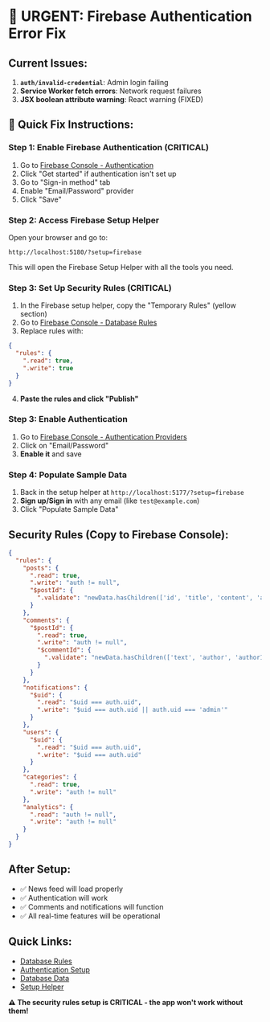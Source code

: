 # 🚨 URGENT: Firebase Authentication Error Fix

## Current Issues:
1. **`auth/invalid-credential`**: Admin login failing
2. **Service Worker fetch errors**: Network request failures  
3. **JSX boolean attribute warning**: React warning (FIXED)

## 🔧 Quick Fix Instructions:

### Step 1: Enable Firebase Authentication (CRITICAL)
1. Go to [Firebase Console - Authentication](https://console.firebase.google.com/project/ourvadodara-a4002/authentication/providers)
2. Click "Get started" if authentication isn't set up
3. Go to "Sign-in method" tab
4. Enable "Email/Password" provider
5. Click "Save"

### Step 2: Access Firebase Setup Helper
Open your browser and go to:
```
http://localhost:5180/?setup=firebase
```

This will open the Firebase Setup Helper with all the tools you need.

### Step 3: Set Up Security Rules (CRITICAL)  
1. In the Firebase setup helper, copy the "Temporary Rules" (yellow section)
2. Go to [Firebase Console - Database Rules](https://console.firebase.google.com/project/ourvadodara-a4002/database/ourvadodara-a4002-default-rtdb/rules)
3. Replace rules with:
```json
{
  "rules": {
    ".read": true,
    ".write": true  
  }
}
```
4. **Paste the rules and click "Publish"**

### Step 3: Enable Authentication
1. Go to [Firebase Console - Authentication Providers](https://console.firebase.google.com/project/ourvadodara-a4002/authentication/providers)
2. Click on "Email/Password" 
3. **Enable it** and save

### Step 4: Populate Sample Data
1. Back in the setup helper at `http://localhost:5177/?setup=firebase`
2. **Sign up/Sign in** with any email (like `test@example.com`)
3. Click "Populate Sample Data"

## Security Rules (Copy to Firebase Console):
```json
{
  "rules": {
    "posts": {
      ".read": true,
      ".write": "auth != null",
      "$postId": {
        ".validate": "newData.hasChildren(['id', 'title', 'content', 'author', 'publishedAt', 'category'])"
      }
    },
    "comments": {
      "$postId": {
        ".read": true,
        ".write": "auth != null",
        "$commentId": {
          ".validate": "newData.hasChildren(['text', 'author', 'authorId', 'createdAt']) && newData.child('authorId').val() == auth.uid"
        }
      }
    },
    "notifications": {
      "$uid": {
        ".read": "$uid === auth.uid",
        ".write": "$uid === auth.uid || auth.uid === 'admin'"
      }
    },
    "users": {
      "$uid": {
        ".read": "$uid === auth.uid",
        ".write": "$uid === auth.uid"
      }
    },
    "categories": {
      ".read": true,
      ".write": "auth != null"
    },
    "analytics": {
      ".read": "auth != null",
      ".write": "auth != null"
    }
  }
}
```

## After Setup:
- ✅ News feed will load properly
- ✅ Authentication will work
- ✅ Comments and notifications will function
- ✅ All real-time features will be operational

## Quick Links:
- [Database Rules](https://console.firebase.google.com/project/ourvadodara-a4002/database/ourvadodara-a4002-default-rtdb/rules)
- [Authentication Setup](https://console.firebase.google.com/project/ourvadodara-a4002/authentication/providers)
- [Database Data](https://console.firebase.google.com/project/ourvadodara-a4002/database/ourvadodara-a4002-default-rtdb/data)
- [Setup Helper](http://localhost:5177/?setup=firebase)

**⚠️ The security rules setup is CRITICAL - the app won't work without them!**
